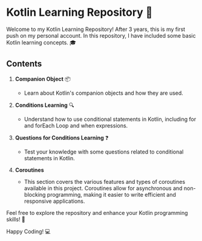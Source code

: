 # Kotlin Learning Repository 📘

Welcome to my Kotlin Learning Repository! After 3 years, this is my first push on my personal account. In this repository, I have included some basic Kotlin learning concepts. 🎓

## Contents

1. **Companion Object** 📦
   - Learn about Kotlin's companion objects and how they are used.

2. **Conditions Learning** 🔍
   - Understand how to use conditional statements in Kotlin, including for and forEach Loop and when expressions.

3. **Questions for Conditions Learning** ❓
   - Test your knowledge with some questions related to conditional statements in Kotlin.

4. **Coroutines**
   - This section covers the various features and types of coroutines available in this project. Coroutines allow for asynchronous and non-blocking programming, making it easier to write efficient and responsive applications.

Feel free to explore the repository and enhance your Kotlin programming skills! 🚀

Happy Coding! 💻

